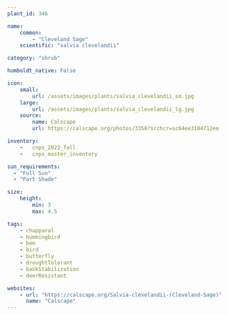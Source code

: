 ```yaml
---
plant_id: 346

name: 
    common: 
        - "Cleveland Sage"   
    scientific: "salvia clevelandii" 

category: "shrub"

humboldt_native: False

icon: 
    small: 
        url: /assets/images/plants/salvia_clevelandii_sm.jpg 
    large: 
        url: /assets/images/plants/salvia_clevelandii_lg.jpg 
    source: 
        name: Calscape 
        url: https://calscape.org/photos/3358?srchcr=sc64ee3104712ee 

inventory: 
    -   cnps_2023_fall
    -   cnps_master_inventory

sun_requirements:
  - "Full Sun"
  - "Part Shade"

size:
    height: 
        min: 3
        max: 4.5

tags:
    - chapparal
    - hummingbird
    - bee
    - bird
    - butterfly
    - droughtTolerant
    - bankStabilization
    - deerResistant

websites:
    - url: "https://calscape.org/Salvia-clevelandii-(Cleveland-Sage)"
      name: "Calscape"
---
```

